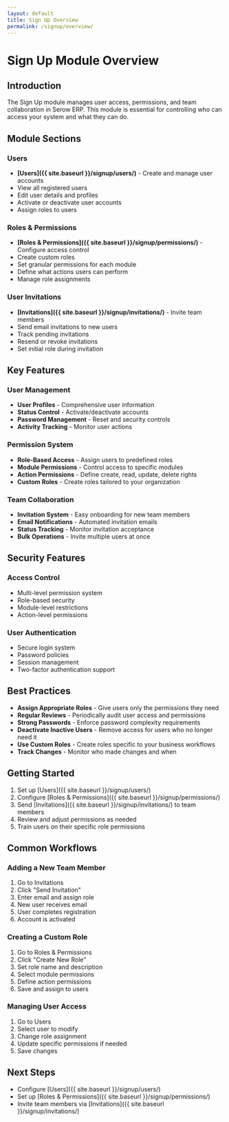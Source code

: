 ```yaml
---
layout: default
title: Sign Up Overview
permalink: /signup/overview/
---
```


# Sign Up Module Overview

## Introduction
The Sign Up module manages user access, permissions, and team collaboration in Serow ERP. This module is essential for controlling who can access your system and what they can do.

## Module Sections

### Users
- **[Users]({{ site.baseurl }}/signup/users/)** - Create and manage user accounts
- View all registered users
- Edit user details and profiles
- Activate or deactivate user accounts
- Assign roles to users

### Roles & Permissions
- **[Roles & Permissions]({{ site.baseurl }}/signup/permissions/)** - Configure access control
- Create custom roles
- Set granular permissions for each module
- Define what actions users can perform
- Manage role assignments

### User Invitations
- **[Invitations]({{ site.baseurl }}/signup/invitations/)** - Invite team members
- Send email invitations to new users
- Track pending invitations
- Resend or revoke invitations
- Set initial role during invitation

## Key Features

### User Management
- **User Profiles** - Comprehensive user information
- **Status Control** - Activate/deactivate accounts
- **Password Management** - Reset and security controls
- **Activity Tracking** - Monitor user actions

### Permission System
- **Role-Based Access** - Assign users to predefined roles
- **Module Permissions** - Control access to specific modules
- **Action Permissions** - Define create, read, update, delete rights
- **Custom Roles** - Create roles tailored to your organization

### Team Collaboration
- **Invitation System** - Easy onboarding for new team members
- **Email Notifications** - Automated invitation emails
- **Status Tracking** - Monitor invitation acceptance
- **Bulk Operations** - Invite multiple users at once

## Security Features

### Access Control
- Multi-level permission system
- Role-based security
- Module-level restrictions
- Action-level permissions

### User Authentication
- Secure login system
- Password policies
- Session management
- Two-factor authentication support

## Best Practices

- **Assign Appropriate Roles** - Give users only the permissions they need
- **Regular Reviews** - Periodically audit user access and permissions
- **Strong Passwords** - Enforce password complexity requirements
- **Deactivate Inactive Users** - Remove access for users who no longer need it
- **Use Custom Roles** - Create roles specific to your business workflows
- **Track Changes** - Monitor who made changes and when

## Getting Started

1. Set up [Users]({{ site.baseurl }}/signup/users/)
2. Configure [Roles & Permissions]({{ site.baseurl }}/signup/permissions/)
3. Send [Invitations]({{ site.baseurl }}/signup/invitations/) to team members
4. Review and adjust permissions as needed
5. Train users on their specific role permissions

## Common Workflows

### Adding a New Team Member
1. Go to Invitations
2. Click "Send Invitation"
3. Enter email and assign role
4. New user receives email
5. User completes registration
6. Account is activated

### Creating a Custom Role
1. Go to Roles & Permissions
2. Click "Create New Role"
3. Set role name and description
4. Select module permissions
5. Define action permissions
6. Save and assign to users

### Managing User Access
1. Go to Users
2. Select user to modify
3. Change role assignment
4. Update specific permissions if needed
5. Save changes

## Next Steps
- Configure [Users]({{ site.baseurl }}/signup/users/)
- Set up [Roles & Permissions]({{ site.baseurl }}/signup/permissions/)
- Invite team members via [Invitations]({{ site.baseurl }}/signup/invitations/)
